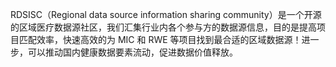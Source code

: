 RDSISC（Regional data source information sharing community）是一个开源的区域医疗数据源社区，我们汇集行业内各个参与方的数据源信息，目的是提高项目匹配效率，快速高效的为 MIC 和 RWE 等项目找到最合适的区域数据源！进一步，可以推动国内健康数据要素流动，促进数据价值释放。
